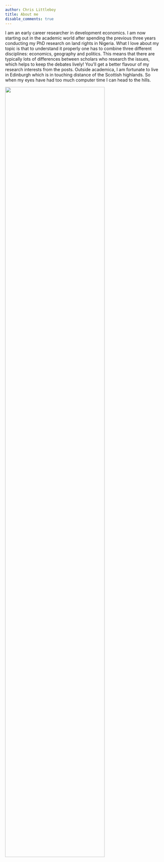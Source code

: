 ```yaml
---
author: Chris Littleboy
title: About me
disable_comments: true
---
```


I am an early career researcher in development economics. I am now starting out in the academic world after spending the previous three years conducting my PhD research on land rights in Nigeria. What I love about my topic is that to understand it properly one has to combine three different disciplines: economics, geography and politics. This means that there are typically lots of differences between scholars who research the issues, which helps to keep the debates lively! You'll get a better flavour of my research interests from the posts. Outside academica, I am fortunate to live in Edinburgh which is in touching distance of the Scottish highlands. So when my eyes have had too much computer time I can head to the hills.

<img src="/./about_files/hillpic.jpg" alt="" width="80%" class="center"/>